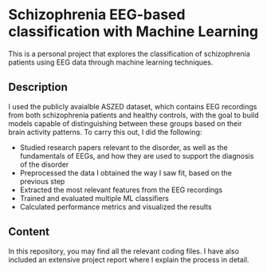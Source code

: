 # Schizophrenia EEG-based classification with Machine Learning

This is a personal project that explores the classification of schizophrenia patients using EEG data through machine learning techniques.

## Description
I used the publicly avaialble ASZED dataset, which contains EEG recordings from both schizophrenia patients and healthy controls, with the goal to build models capable of distinguishing between these groups based on their brain activity patterns. To carry this out, I did the following:

* Studied research papers relevant to the disorder, as well as the fundamentals of EEGs, and how they are used to support the diagnosis of the disorder
* Preprocessed the data I obtained the way I saw fit, based on the previous step
* Extracted the most relevant features from the EEG recordings
* Trained and evaluated multiple ML classifiers
* Calculated performance metrics and visualized the results

## Content
In this repository, you may find all the relevant coding files.
I have also included an extensive project report where I explain the process in detail.
